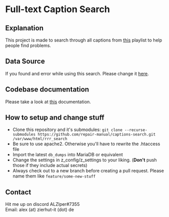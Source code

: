 # Full-text Caption Search

## Explanation
This project is made to search through all captions from <a href="https://www.youtube.com/playlist?list=PLkVbIsAWN2lsHdY7ldAAgtJug50pRNQv0">this</a> playlist to help people find problems.

## Data Source
If you found and error while using this search. Please change it <a href="https://github.com/repair-manual/youtube-captions">here</a>.

## Codebase documentation
Please take a look at <a href="https://docs.zubzet.de/0.10.x/">this</a> documentation.

## How to setup and change stuff
- Clone this repository and it's submodules: `git clone --recurse-submodules https://github.com/repair-manual/captions-search.git /var/www/html/rrr_search`
- Be sure to use apache2. Otherwise you'll have to rewrite the .htaccess file
- Import the latest `db_dumps` into MariaDB or equivalent
- Change the settings in z_config/z_settings to your liking. (**Don't** push those if they include actual secrets)
- Always check out to a new branch before creating a pull request. Please name them like `feature/some-new-stuff`

## Contact
Hit me up on discord ALZlper#7355<br>
Email: alex (at) zierhut-it (dot) de